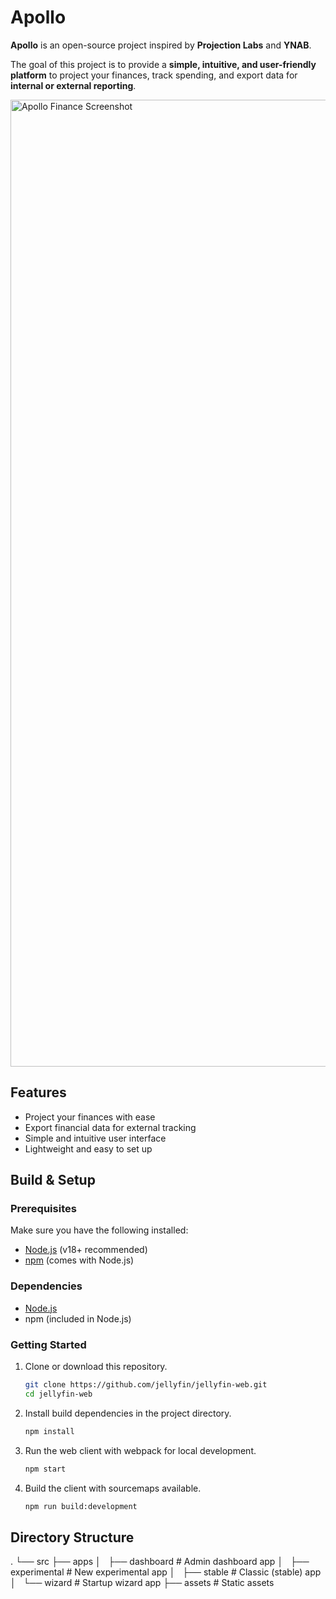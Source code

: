 # Apollo

**Apollo** is an open-source project inspired by **Projection Labs** and **YNAB**.

The goal of this project is to provide a **simple, intuitive, and user-friendly platform** to project your finances, track spending, and export data for **internal or external reporting**.

<img width="2869" height="1547" alt="Apollo Finance Screenshot" src="https://github.com/user-attachments/assets/e31b4cd5-542c-4c54-a735-b2fec9512185" />

## Features

- Project your finances with ease
- Export financial data for external tracking
- Simple and intuitive user interface
- Lightweight and easy to set up

## Build & Setup

### Prerequisites

Make sure you have the following installed:

- [Node.js](https://nodejs.org/) (v18+ recommended)
- [npm](https://www.npmjs.com/) (comes with Node.js)

### Dependencies

- [Node.js](https://nodejs.org/en/download)
- npm (included in Node.js)

### Getting Started

1. Clone or download this repository.

   ```sh
   git clone https://github.com/jellyfin/jellyfin-web.git
   cd jellyfin-web
   ```

2. Install build dependencies in the project directory.

   ```sh
   npm install
   ```

3. Run the web client with webpack for local development.

   ```sh
   npm start
   ```

4. Build the client with sourcemaps available.

   ```sh
   npm run build:development
   ```

## Directory Structure

.
└── src
├── apps
│   ├── dashboard # Admin dashboard app
│   ├── experimental # New experimental app
│   ├── stable # Classic (stable) app
│   └── wizard # Startup wizard app
├── assets # Static assets
